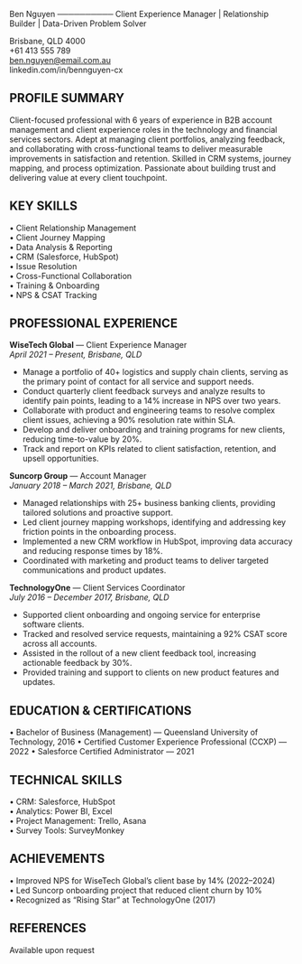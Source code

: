 Ben Nguyen
──────────
Client Experience Manager | Relationship Builder | Data-Driven Problem Solver

Brisbane, QLD 4000  
+61 413 555 789  
ben.nguyen@email.com.au  
linkedin.com/in/bennguyen-cx

## PROFILE SUMMARY

Client-focused professional with 6 years of experience in B2B account management and client experience roles in the technology and financial services sectors. Adept at managing client portfolios, analyzing feedback, and collaborating with cross-functional teams to deliver measurable improvements in satisfaction and retention. Skilled in CRM systems, journey mapping, and process optimization. Passionate about building trust and delivering value at every client touchpoint.

## KEY SKILLS

• Client Relationship Management  
• Client Journey Mapping  
• Data Analysis & Reporting  
• CRM (Salesforce, HubSpot)  
• Issue Resolution  
• Cross-Functional Collaboration  
• Training & Onboarding  
• NPS & CSAT Tracking

## PROFESSIONAL EXPERIENCE

**WiseTech Global** — Client Experience Manager  
_April 2021 – Present, Brisbane, QLD_

- Manage a portfolio of 40+ logistics and supply chain clients, serving as the primary point of contact for all service and support needs.
- Conduct quarterly client feedback surveys and analyze results to identify pain points, leading to a 14% increase in NPS over two years.
- Collaborate with product and engineering teams to resolve complex client issues, achieving a 90% resolution rate within SLA.
- Develop and deliver onboarding and training programs for new clients, reducing time-to-value by 20%.
- Track and report on KPIs related to client satisfaction, retention, and upsell opportunities.

**Suncorp Group** — Account Manager  
_January 2018 – March 2021, Brisbane, QLD_

- Managed relationships with 25+ business banking clients, providing tailored solutions and proactive support.
- Led client journey mapping workshops, identifying and addressing key friction points in the onboarding process.
- Implemented a new CRM workflow in HubSpot, improving data accuracy and reducing response times by 18%.
- Coordinated with marketing and product teams to deliver targeted communications and product updates.

**TechnologyOne** — Client Services Coordinator  
_July 2016 – December 2017, Brisbane, QLD_

- Supported client onboarding and ongoing service for enterprise software clients.
- Tracked and resolved service requests, maintaining a 92% CSAT score across all accounts.
- Assisted in the rollout of a new client feedback tool, increasing actionable feedback by 30%.
- Provided training and support to clients on new product features and updates.

## EDUCATION & CERTIFICATIONS

• Bachelor of Business (Management) — Queensland University of Technology, 2016
• Certified Customer Experience Professional (CCXP) — 2022
• Salesforce Certified Administrator — 2021

## TECHNICAL SKILLS

• CRM: Salesforce, HubSpot  
• Analytics: Power BI, Excel  
• Project Management: Trello, Asana  
• Survey Tools: SurveyMonkey

## ACHIEVEMENTS

• Improved NPS for WiseTech Global’s client base by 14% (2022–2024)  
• Led Suncorp onboarding project that reduced client churn by 10%  
• Recognized as “Rising Star” at TechnologyOne (2017)

## REFERENCES

Available upon request
